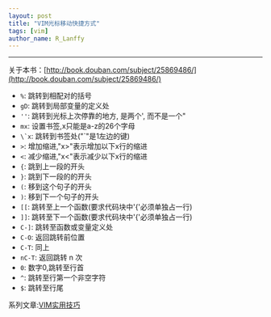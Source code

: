 ```yaml
---
layout: post
title: "VIM光标移动快捷方式"
tags: [vim]
author_name: R_Lanffy
---
```

---

关于本书：[http://book.douban.com/subject/25869486/](http://book.douban.com/subject/25869486/)

* ``%``: 跳转到相配对的括号
* ``gD``: 跳转到局部变量的定义处
* ``''``: 跳转到光标上次停靠的地方, 是两个', 而不是一个"
* ``mx``: 设置书签,x只能是a-z的26个字母
* ``\`x``: 跳转到书签处("`"是1左边的键)
* ``>``: 增加缩进,"x>"表示增加以下x行的缩进
* ``<``: 减少缩进,"x<"表示减少以下x行的缩进
* ``{``: 跳到上一段的开头
* ``}``: 跳到下一段的的开头
* ``(``: 移到这个句子的开头
* ``)``: 移到下一个句子的开头
* ``[[``: 跳转至上一个函数(要求代码块中'{'必须单独占一行)
* ``]]``: 跳转至下一个函数(要求代码块中'{'必须单独占一行)
* ``C-]``: 跳转至函数或变量定义处
* ``C-O``: 返回跳转前位置
* ``C-T``: 同上
* ``nC-T``: 返回跳转 n 次
* ``0``: 数字0,跳转至行首
* ``^``: 跳转至行第一个非空字符
* ``$``: 跳转至行尾

系列文章:[VIM实用技巧](http://raoliangblog.com/2016/01/24/VIM%E5%AE%9E%E7%94%A8%E6%8A%80%E5%B7%A7%E7%AC%94%E8%AE%B0/)
